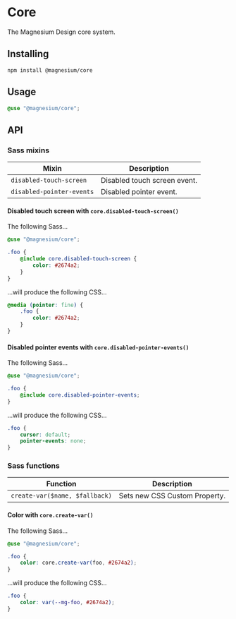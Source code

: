 # Core

The Magnesium Design core system.

## Installing

```shell
npm install @magnesium/core
```

## Usage

```scss
@use "@magnesium/core";
```

## API

### Sass mixins

| Mixin                     | Description                  |
|---------------------------|------------------------------|
| `disabled-touch-screen`   | Disabled touch screen event. |
| `disabled-pointer-events` | Disabled pointer event.      |

#### Disabled touch screen with `core.disabled-touch-screen()`

The following Sass...

```scss
@use "@magnesium/core";

.foo {
    @include core.disabled-touch-screen {
        color: #2674a2;
    }
}
```

...will produce the following CSS...

```css
@media (pointer: fine) {
    .foo {
        color: #2674a2;
    }
}
```

#### Disabled pointer events with `core.disabled-pointer-events()`

The following Sass...

```scss
@use "@magnesium/core";

.foo {
    @include core.disabled-pointer-events;
}
```

...will produce the following CSS...

```css
.foo {
    cursor: default;
    pointer-events: none;
}
```

### Sass functions

| Function                       | Description                   |
|--------------------------------|-------------------------------|
| `create-var($name, $fallback)` | Sets new CSS Custom Property. |

#### Color with `core.create-var()`

The following Sass...

```scss
@use "@magnesium/core";

.foo {
    color: core.create-var(foo, #2674a2);
}
```

...will produce the following CSS...

```css
.foo {
    color: var(--mg-foo, #2674a2);
}
```

